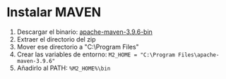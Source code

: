 # Instalar MAVEN
1. Descargar el binario: [apache-maven-3.9.6-bin](https://dlcdn.apache.org/maven/maven-3/3.9.6/binaries/apache-maven-3.9.6-bin.zip)
2. Extraer el directorio del zip
3. Mover ese directorio a "C:\Program Files"
4. Crear las variables de entorno: `M2_HOME = "C:\Program Files\apache-maven-3.9.6"`
5. Añadirlo al PATH: `%M2_HOME%\bin`